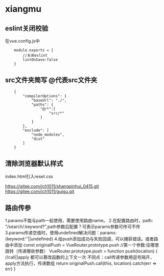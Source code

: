 # xiangmu
## eslint关闭校验
在vue.config.js中
```
    module.exports = {
        //关闭eslint
        lintOnSave:false
    }
```
## src文件夹简写 @代表src文件夹
```
    {
        "compilerOptions": {
            "baseUrl": "./",
            "paths": {
                "@/*":[
                    "src/*"
                ]
            }
        },
        "exclude": [
            "node_modules",
            "dist"
        ]
    }
```
## 清除浏览器默认样式
index.html引入reset.css

https://gitee.com/jch1011/shangpinhui_0415.git
https://gitee.com/jch1011/guigu.git

## 路由传参

1.params不能与path一起使用，需要使用路由name。
2.在配置路由时，path: "/search/:keyword?",path参数后配置？可表示params参数可传可不传
3.params传递空值时，使用undefined解决问题：params:{keyword:''||undefined}
4.给push添加成功与失败回调，可以捕获错误。或者路由中添加
const originalPush = VueRouter.prototype.push
    //第一个参数:往哪里跳转（传递哪些参数）
VueRouter.prototype.push = function push(location) {
    //call||apply 都可以篡改函数的上下文一次  不同点：call传递参数用逗号隔开，apply方法执行，传递数组
    return originalPush.call(this, location).catch(err => err)
}

